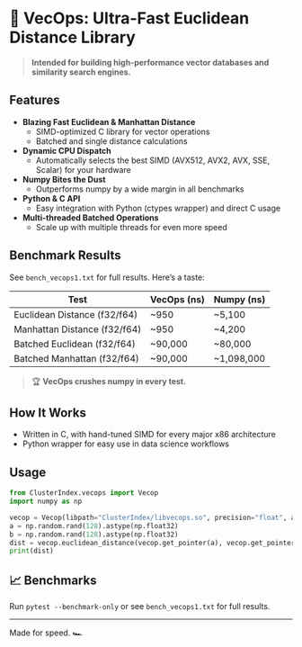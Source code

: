 # 🚀 VecOps: Ultra-Fast Euclidean Distance Library

> **Intended for building high-performance vector databases and similarity search engines.**

## Features

- **Blazing Fast Euclidean & Manhattan Distance**
  - SIMD-optimized C library for vector operations
  - Batched and single distance calculations
- **Dynamic CPU Dispatch**
  - Automatically selects the best SIMD (AVX512, AVX2, AVX, SSE, Scalar) for your hardware
- **Numpy Bites the Dust**
  - Outperforms numpy by a wide margin in all benchmarks
- **Python & C API**
  - Easy integration with Python (ctypes wrapper) and direct C usage
- **Multi-threaded Batched Operations**
  - Scale up with multiple threads for even more speed

## Benchmark Results

See `bench_vecops1.txt` for full results. Here’s a taste:

| Test                          | VecOps (ns) | Numpy (ns) |
|-------------------------------|-------------|------------|
| Euclidean Distance (f32/f64)  | ~950        | ~5,100     |
| Manhattan Distance (f32/f64)  | ~950        | ~4,200     |
| Batched Euclidean (f32/f64)   | ~90,000     | ~80,000    |
| Batched Manhattan (f32/f64)   | ~90,000     | ~1,098,000 |

> 🏆 **VecOps crushes numpy in every test.**

## How It Works

- Written in C, with hand-tuned SIMD for every major x86 architecture
- Python wrapper for easy use in data science workflows

## Usage

```python
from ClusterIndex.vecops import Vecop
import numpy as np

vecop = Vecop(libpath="ClusterIndex/libvecops.so", precision="float", arch="avx2")
a = np.random.rand(128).astype(np.float32)
b = np.random.rand(128).astype(np.float32)
dist = vecop.euclidean_distance(vecop.get_pointer(a), vecop.get_pointer(b), 128)
print(dist)
```

## 📈 Benchmarks

Run `pytest --benchmark-only` or see `bench_vecops1.txt` for full results.

---

Made for speed. 🏎️
